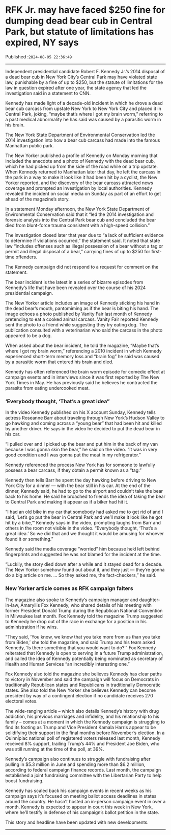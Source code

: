 # RFK Jr. may have faced $250 fine for dumping dead bear cub in Central Park, but statute of limitations has expired, NY says

Published :`2024-08-05 22:36:49`

---

Independent presidential candidate Robert F. Kennedy Jr.’s 2014 disposal of a dead bear cub in New York City’s Central Park may have violated state law, punishable by a fine of up to $250, but the statute of limitations for the law in question expired after one year, the state agency that led the investigation said in a statement to CNN.

Kennedy has made light of a decade-old incident in which he drove a dead bear cub carcass from upstate New York to New York City and placed it in Central Park, joking, “maybe that’s where I got my brain worm,” referring to a past medical abnormality he has said was caused by a parasitic worm in his brain.

The New York State Department of Environmental Conservation led the 2014 investigation into how a bear cub carcass had made into the famous Manhattan public park.

The New Yorker published a profile of Kennedy on Monday morning that included the anecdote and a photo of Kennedy with the dead bear cub, which he had picked up from the side of the road while on a trip upstate. When Kennedy returned to Manhattan later that day, he left the carcass in the park in a way to make it look like it had been hit by a cyclist, the New Yorker reported, and the discovery of the bear carcass attracted news coverage and prompted an investigation by local authorities. Kennedy revealed the incident on social media on Sunday as part of an effort to get ahead of the magazine’s story.

In a statement Monday afternoon, the New York State Department of Environmental Conservation said that it “led the 2014 investigation and forensic analysis into the Central Park bear cub and concluded the bear died from blunt-force trauma consistent with a high-speed collision.”

The investigation closed later that year due to “a lack of sufficient evidence to determine if violations occurred,” the statement said. It noted that state law “includes offenses such as illegal possession of a bear without a tag or permit and illegal disposal of a bear,” carrying fines of up to $250 for first-time offenders.

The Kennedy campaign did not respond to a request for comment on the statement.

The bear incident is the latest in a series of bizarre episodes from Kennedy’s life that have been revealed over the course of his 2024 presidential campaign.

The New Yorker article includes an image of Kennedy sticking his hand in the dead bear’s mouth, pantomiming as if the bear is biting his hand. The image echoes a photo published by Vanity Fair last month of Kennedy pretending to eat a cooked animal carcass. Vanity Fair reported Kennedy sent the photo to a friend while suggesting they try eating dog. The publication consulted with a veterinarian who said the carcass in the photo appeared to be a dog.

When asked about the bear incident, he told the magazine, “Maybe that’s where I got my brain worm,” referencing a 2010 incident in which Kennedy experienced short-term memory loss and “brain fog” he said was caused by a parasitic worm that entered his brain and died.

Kennedy has often referenced the brain worm episode for comedic effect at campaign events and in interviews since it was first reported by The New York Times in May. He has previously said he believes he contracted the parasite from eating undercooked meat.

### ‘Everybody thought, ‘That’s a great idea”

In the video Kennedy published on his X account Sunday, Kennedy tells actress Roseanne Barr about traveling through New York’s Hudson Valley to go hawking and coming across a “young bear” that had been hit and killed by another driver. He says in the video he decided to put the dead bear in his car.

“I pulled over and I picked up the bear and put him in the back of my van because I was gonna skin the bear,” he said on the video. “It was in very good condition and I was gonna put the meat in my refrigerator.”

Kennedy referenced the process New York has for someone to lawfully possess a bear carcass, if they obtain a permit known as a “tag.”

Kennedy then tells Barr he spent the day hawking before driving to New York City for a dinner — with the bear still in his car. At the end of the dinner, Kennedy said, he had to go to the airport and couldn’t take the bear back to his home. He said he broached to friends the idea of taking the bear to Central Park and making it appear as if a biker had hit it.

“I had an old bike in my car that somebody had asked me to get rid of and I said, ‘Let’s go put the bear in Central Park and we’ll make it look like he got hit by a bike,’” Kennedy says in the video, prompting laughs from Barr and others in the room not visible in the video. “Everybody thought, ‘That’s a great idea.’ So we did that and we thought it would be amusing for whoever found it or something.”

Kennedy said the media coverage “worried” him because he’d left behind fingerprints and suggested he was not blamed for the incident at the time.

“Luckily, the story died down after a while and it stayed dead for a decade. The New Yorker somehow found out about it, and they just — they’re gonna do a big article on me. … So they asked me, the fact-checkers,” he said.

### New Yorker article comes as RFK campaign falters

The magazine also spoke to Kennedy’s campaign manager and daughter-in-law, Amaryllis Fox Kennedy, who shared details of his meeting with former President Donald Trump during the Republican National Convention in Milwaukee last month. Fox Kennedy told the magazine Trump suggested to Kennedy he drop out of the race in exchange for a position in his administration if he wins.

“They said, ‘You know, we know that you take more from us than you take from Biden,’ she told the magazine, and said Trump and his team asked Kennedy, ‘Is there something that you would want to do?’” Fox Kennedy reiterated that Kennedy is open to serving in a future Trump administration, and called the idea of Kennedy potentially being nominated as secretary of Health and Human Services “an incredibly interesting one.”

Fox Kennedy also told the magazine she believes Kennedy has clear paths to victory in November and said the campaign will focus on Democrats in traditionally Republican states and Republicans in traditionally Democratic states. She also told the New Yorker she believes Kennedy can become president by way of a contingent election if no candidate receives 270 electoral votes.

The wide-ranging article – which also details Kennedy’s history with drug addiction, his previous marriages and infidelity, and his relationship to his family – comes at a moment in which the Kennedy campaign is struggling to find its footing as Trump and Vice President Kamala Harris appear to be solidifying their support in the final months before November’s election. In a Quinnipiac national poll of registered voters released last month, Kennedy received 8% support, trailing Trump’s 44% and President Joe Biden, who was still running at the time of the poll, at 39%.

Kennedy’s campaign also continues to struggle with fundraising after pulling in $5.3 million in June and spending more than $6.2 million, according to federal campaign finance records. Last month, the campaign established a joint fundraising committee with the Libertarian Party to help boost fundraising.

Kennedy has scaled back his campaign events in recent weeks as his campaign says it’s focused on meeting ballot access deadlines in states around the country. He hasn’t hosted an in-person campaign event in over a month. Kennedy is expected to appear in court this week in New York, where he’ll testify in defense of his campaign’s ballot petition in the state.

This story and headline have been updated with new developments.

---

